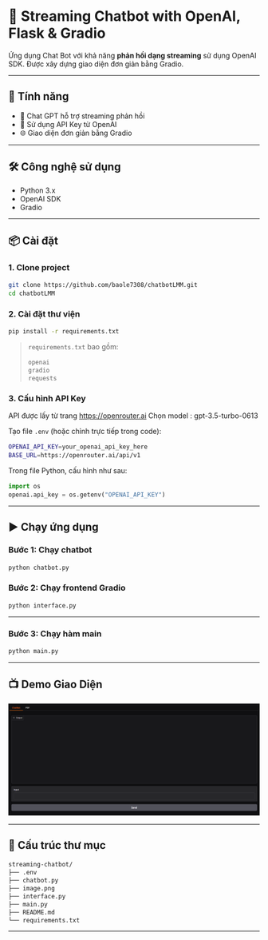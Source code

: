 # 💬 Streaming Chatbot with OpenAI, Flask & Gradio

Ứng dụng Chat Bot với khả năng **phản hồi dạng streaming** sử dụng OpenAI SDK. Được xây dựng giao diện đơn giản bằng Gradio.

---

## 🚀 Tính năng

- 🤖 Chat GPT hỗ trợ streaming phản hồi
- 🔐 Sử dụng API Key từ OpenAI
- 🌐 Giao diện đơn giản bằng Gradio

---

## 🛠️ Công nghệ sử dụng

- Python 3.x
- OpenAI SDK
- Gradio

---

## 📦 Cài đặt

### 1. Clone project

```bash
git clone https://github.com/baole7308/chatbotLMM.git
cd chatbotLMM
```

### 2. Cài đặt thư viện

```bash
pip install -r requirements.txt
```

> `requirements.txt` bao gồm:
>
> ```
> openai
> gradio
> requests
> ```

### 3. Cấu hình API Key

API được lấy từ trang https://openrouter.ai
Chọn model : gpt-3.5-turbo-0613

Tạo file `.env` (hoặc chỉnh trực tiếp trong code):

```bash
OPENAI_API_KEY=your_openai_api_key_here
BASE_URL=https://openrouter.ai/api/v1
```

Trong file Python, cấu hình như sau:

```python
import os
openai.api_key = os.getenv("OPENAI_API_KEY")
```

---

## ▶️ Chạy ứng dụng

### Bước 1: Chạy chatbot

```bash
python chatbot.py
```

### Bước 2: Chạy frontend Gradio

```bash
python interface.py
```

---

### Bước 3: Chạy hàm main

```bash
python main.py
```

---

## 📺 Demo Giao Diện

![Alt text](image.png)

---

## 📂 Cấu trúc thư mục

```
streaming-chatbot/
├── .env
├── chatbot.py
├── image.png
├── interface.py
├── main.py
├── README.md
└── requirements.txt
```

---
